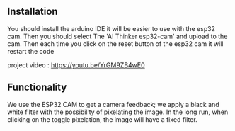 ## Installation

You should install the arduino IDE it will be easier to use with the esp32 cam. Then you should select The 'AI Thinker esp32-cam' and upload to the cam. Then each time you click on the reset button of the esp32 cam it will restart the code

project video : https://youtu.be/YrGM9ZB4wE0

## Functionality

We use the ESP32 CAM to get a camera feedback; we apply a black and white filter with the possibility of pixelating the image. In the long run, when clicking on the toggle pixelation, the image will have a fixed filter.
